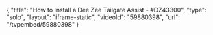 {
    "title": "How to Install a Dee Zee Tailgate Assist - #DZ43300",
    "type": "solo",
    "layout": "iframe-static",
    "videoId": "59880398",
    "url": "\/tvpembed\/59880398"
}